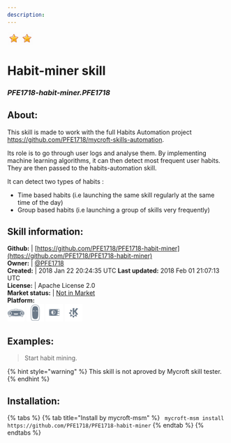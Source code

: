 ```yaml
--- 
description: 
---
```


![](../.gitbook/assets/star.png)![](../.gitbook/assets/star.png)  
# Habit-miner skill  
### _PFE1718-habit-miner.PFE1718_  
## About:  
This skill is made to work with the full Habits Automation project https://github.com/PFE1718/mycroft-skills-automation.

Its role is to go through user logs and analyse them. By implementing machine learning algorithms, it can then detect most frequent user habits. They are then passed to the habits-automation skill.

It can detect two types of habits :

*  Time based habits (i.e launching the same skill regularly at the same time of the day)
* Group based habits (i.e launching a group of skills very frequently)

## Skill information:  
**Github:** | [https://github.com/PFE1718/PFE1718-habit-miner](https://github.com/PFE1718/PFE1718-habit-miner)  
**Owner:** | [@PFE1718](https://github.com/PFE1718)  
**Created:** | 2018 Jan 22 20:24:35 UTC  **Last updated:** 2018 Feb 01 21:07:13 UTC  
**License:** | Apache License 2.0  
**Market status:** | [Not in Market](https://market.mycroft.ai/skill/)  
**Platform:**  
 ![](../.gitbook/assets/mark-1-icon.png)  ![](../.gitbook/assets/mark-2-icon.png)  ![](../.gitbook/assets/picroft-icon.png)  ![](../.gitbook/assets/kde.png)   
## Examples:  
> Start habit mining.  
  
{% hint style="warning" %}
This skill is not aproved by Mycroft skill tester.
{% endhint %}
    
## Installation:  
{% tabs %}
{% tab title="Install by mycroft-msm" %}
``` mycroft-msm install https://github.com/PFE1718/PFE1718-habit-miner```
{% endtab %}
  {% endtabs %}
  